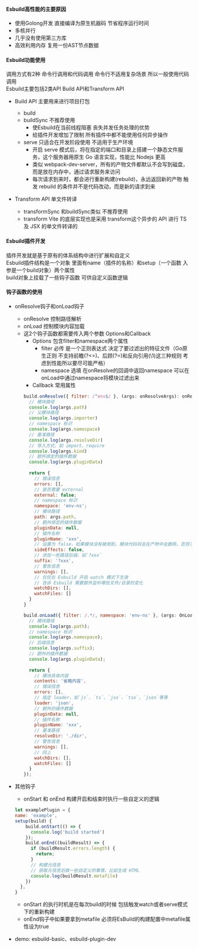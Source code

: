 <!--
 * @Author: sbaoz xiaojz821@hotmail.com
 * @Date: 2022-07-18 09:16:28
 * @LastEditors: sbaoz xiaojz821@hotmail.com
 * @LastEditTime: 2023-02-22 14:57:17
 * @FilePath: \interview_knowledge\interview\Engineering_knowledge\学习笔记\深入浅出Vite\笔记\09.Esbuild使用及插件开发.md
 * @Description: Esbuild Build API的使用 build buildSyn serve
-->
#### Esbuild高性能的主要原因
- 使用Golong开发 直接编译为原生机器码 节省程序运行时间
- 多核并行
- 几乎没有使用第三方库
- 高效利用内存 复用一份AST节点数据

#### Esbuild功能使用
调用方式有2种 命令行调用和代码调用 命令行不适用复杂场景 所以一般使用代码调用  
Esbuild主要包括2类API Build API和Transform API  
- Build API 主要用来进行项目打包
  - build
  - buildSync
    不推荐使用  
    - 使Esbuild在当前线程阻塞 丧失并发任务处理的优势 
    - 给插件开发增加了限制 所有插件中都不能使用任何异步操作
  - serve 
    只适合在开发阶段使用 不适用于生产环境
    - 开启 serve 模式后，将在指定的端口和目录上搭建一个静态文件服务，这个服务器用原生 Go 语言实现，性能比 Nodejs 更高
    - 类似 webpack-dev-server，所有的产物文件都默认不会写到磁盘，而是放在内存中，通过请求服务来访问
    - 每次请求到来时，都会进行重新构建(rebuild)，永远返回新的产物
      触发 rebuild 的条件并不是代码改动，而是新的请求到来

- Transform API 单文件转译
  - transformSync
    和buildSync类似 不推荐使用
  - transform
    Vite 的底层实现也是采用 transform这个异步的 API 进行 TS 及 JSX 的单文件转译的

#### Esbuild插件开发
插件开发就是基于原有的体系结构中进行扩展和自定义  
Esbuild插件结构是一个对象 里面有name（插件的名称）和setup（一个函数 入参是一个build对象）两个属性  
build对象上挂载了一些钩子函数 可供自定义函数逻辑  

#### 钩子函数的使用
- onResolve钩子和onLoad钩子
  - onResolve 控制路径解析
  - onLoad 控制模块内容加载
  - 这2个钩子函数都需要传入两个参数 Options和Callback  
    - Options 包含filter和namespace两个属性
      - filter 必传 是一个正则表达式 决定了要过滤出的特征文件（Go原生正则 不支持前瞻(?<=)、后顾(?=)和反向引用(\1)这三种规则 考虑到性能所以要尽可能严格） 
      - namespace 选填 在onResolve的回调中返回namespace 可以在onLoad中通过namespace将模块过滤出来
    - Callback 常用属性
    ```js
    build.onResolve({ filter: /^env$/ }, (args: onResolveArgs): onResolveResult => {
      // 模块路径
      console.log(args.path)
      // 父模块路径
      console.log(args.importer)
      // namespace 标识
      console.log(args.namespace)
      // 基准路径
      console.log(args.resolveDir)
      // 导入方式，如 import、require
      console.log(args.kind)
      // 额外绑定的插件数据
      console.log(args.pluginData)
      
      return {
        // 错误信息
        errors: [],
        // 是否需要 external
        external: false;
        // namespace 标识
        namespace: 'env-ns';
        // 模块路径
        path: args.path,
        // 额外绑定的插件数据
        pluginData: null,
        // 插件名称
        pluginName: 'xxx',
        // 设置为 false，如果模块没有被用到，模块代码将会在产物中会删除。否则不会这么做
        sideEffects: false,
        // 添加一些路径后缀，如`?xxx`
        suffix: '?xxx',
        // 警告信息
        warnings: [],
        // 仅仅在 Esbuild 开启 watch 模式下生效
        // 告诉 Esbuild 需要额外监听哪些文件/目录的变化
        watchDirs: [],
        watchFiles: []
      }
    }

    build.onLoad({ filter: /.*/, namespace: 'env-ns' }, (args: OnLoadArgs): OnLoadResult => {
      // 模块路径
      console.log(args.path);
      // namespace 标识
      console.log(args.namespace);
      // 后缀信息
      console.log(args.suffix);
      // 额外的插件数据
      console.log(args.pluginData);
      
      return {
        // 模块具体内容
        contents: '省略内容',
        // 错误信息
        errors: [],
        // 指定 loader，如`js`、`ts`、`jsx`、`tsx`、`json`等等
        loader: 'json',
        // 额外的插件数据
        pluginData: null,
        // 插件名称
        pluginName: 'xxx',
        // 基准路径
        resolveDir: './dir',
        // 警告信息
        warnings: [],
        // 同上
        watchDirs: [],
        watchFiles: []
      }
    });
    ```
- 其他钩子
  - onStart 和 onEnd 构建开启和结束时执行一些自定义的逻辑  
  ```js
  let examplePlugin = {
  name: 'example',
  setup(build) {
      build.onStart(() => {
        console.log('build started')
      });
      build.onEnd((buildResult) => {
        if (buildResult.errors.length) {
          return;
        }
        // 构建元信息
        // 获取元信息后做一些自定义的事情，比如生成 HTML
        console.log(buildResult.metafile)
      })
    },
  }
  ```
  - onStart 的执行时机是在每次build的时候 包括触发watch或者serve模式下的重新构建
  - onEnd钩子中如果要拿到metafile 必须将EsBuild的构建配置中metafile属性设为true

- demo: esbuild-basic、esbuild-plugin-dev